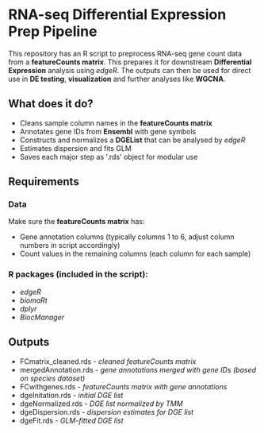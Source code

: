 # RNA-seq Differential Expression Prep Pipeline  

This repository has an R script to preprocess RNA-seq gene count data from a **featureCounts matrix**. This prepares it for downstream **Differential Expression** analysis using *edgeR*. The outputs can then be used for direct use in **DE testing**, **visualization** and further analyses like **WGCNA**. 

## What does it do?  

* Cleans sample column names in the **featureCounts matrix**
* Annotates gene IDs from **Ensembl** with gene symbols
* Constructs and normalizes a **DGEList** that can be analysed by *edgeR*
* Estimates dispersion and fits GLM
* Saves each major step as '.rds' object for modular use

## Requirements   

### Data    
Make sure the **featureCounts matrix** has:  
  - Gene annotation columns (typically columns 1 to 6, adjust column numbers in script accordingly)  
  - Count values in the remaining columns (each column for each sample)  

### R packages (included in the script):
  - *edgeR*
  - *biomaRt*
  - *dplyr*
  - *BiocManager*  

## Outputs  
* FCmatrix_cleaned.rds - *cleaned featureCounts matrix*
* mergedAnnotation.rds - *gene annotations merged with gene IDs (based on species dataset)*
* FCwithgenes.rds - *featureCounts matrix with gene annotations*
* dgeInitation.rds - *initial DGE list*
* dgeNormalized.rds - *DGE list normalized by TMM*
* dgeDispersion.rds - *dispersion estimates for DGE list*
* dgeFit.rds - *GLM-fitted DGE list*  
